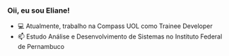 ### Oii, eu sou Eliane!
- 💻 Atualmente, trabalho na Compass UOL como Trainee Developer
- 📫 Estudo Análise e Desenvolvimento de Sistemas no Instituto Federal de Pernambuco





